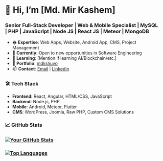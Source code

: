 # 👋 Hi, I’m [Md. Mir Kashem]  
### **Senior Full-Stack Developer | Web & Mobile Specialist | MySQL | PHP | JavaScript | Node JS | React JS | Meteor | MongoDB**  

- � **Expertise**: Web Apps, Website, Android App, CMS, Project Management  
- 🔭 **Currently**: Open to new opportunities in Software Engineering  
- 🌱 **Learning**: [Mention if learning AI/Blockchain/etc.]  
- 💼 **Portfolio**: [mdkshuvo](https://mdkshuvo.helpandknowledge.com)  
- 📫 **Contact**: [Email](mailto:mdkshuvo@gmail.com) | [LinkedIn](https://linkedin.com/in/mirkashem)  

### **🛠️ Tech Stack**  
- **Frontend**: React, Angular, HTML/CSS, JavaScript  
- **Backend**: Node.js, PHP  
- **Mobile**: Android, Meteor, Flutter  
- **CMS**: WordPress, Joomla, Raw PHP, Custom CMS Solutions

### **📈 GitHub Stats**  
### [![Your GitHub Stats](https://github-readme-stats.vercel.app/api?username=yourusername&show_icons=true&theme=dark)](https://github.com/yourusername)  

### [![Top Languages](https://github-readme-stats.vercel.app/api/top-langs/?username=yourusername&layout=compact&theme=dark)](https://github.com/yourusername)  
